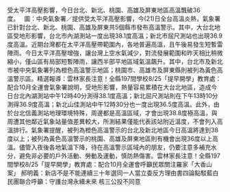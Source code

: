 受太平洋高壓影響，今日台北、新北、桃園、高雄及屏東地區高溫飄破36度。   圖：中央氣象署／提供受太平洋高壓影響，今(21)日全台高溫炎熱，氣象署已針對台北、新北、桃園、高雄及屏東共5個縣市發布高溫警示。其中，大台北地區受地形影響，台北市內湖測站一度出現38.1度高溫；新北市屈尺測站也出現36.9度高溫。近期台灣都在太平洋高壓帶範圍內，各地普遍高溫，且午後易發生短暫雷陣雨。今日太平洋高壓增強，讓台灣上空水氣減少，對流發展範圍和昨天相比稍微縮小，僅山區有局部短暫陣雨，讓西半部平地區域氣溫飆升。其中，台北市及新北市被中央氣象署列為橙色高溫警示地區；桃園市、高雄市及屏東縣則被列為黃色高溫警示區。精選報導：雲林家長注意！全縣197間學校8/25「提早開學」教育處：配合10月全運會氣象署說明，受地形影響，熱量容易累積在大台北地區，造成今日台北內湖測站中午12時40分測得38.1度高溫；新北屈尺測站則在下午13時10分測得36.9度高溫；新北山佳測站中午12時30分也一度出現36.5度高溫。此外，由於台北信義測站地理環境特殊，周邊都是高溫區域，才會出現38.8度極高溫，與周遭其他鄰近氣象站量值差異較大，所測結果僅能代表該站附近溫度，不會列入高溫排行。氣象署提醒，被列為橙色高溫警示的台北及新北地區今日高溫將達到38度以上；被列為黃色高溫警示的桃園、高雄及屏東地區則有機會出現36度以上高溫。儘管入夜後各地氣溫下降，待在高溫警示區域內的朋友，仍要注意多補充水分，避免非必要的戶外活動、勞動及運動，慎防熱傷害。雲林家長注意！全縣197間學校8/25「提早開學」教育處：配合10月全運會呼籲民眾關注羅家「大香山案」 郝明義：新店不是不能連續三十年選同一人當立委反方理由書四論點駁藍白  民團聯合呼籲：守護台灣永續未來  核三公投不同意